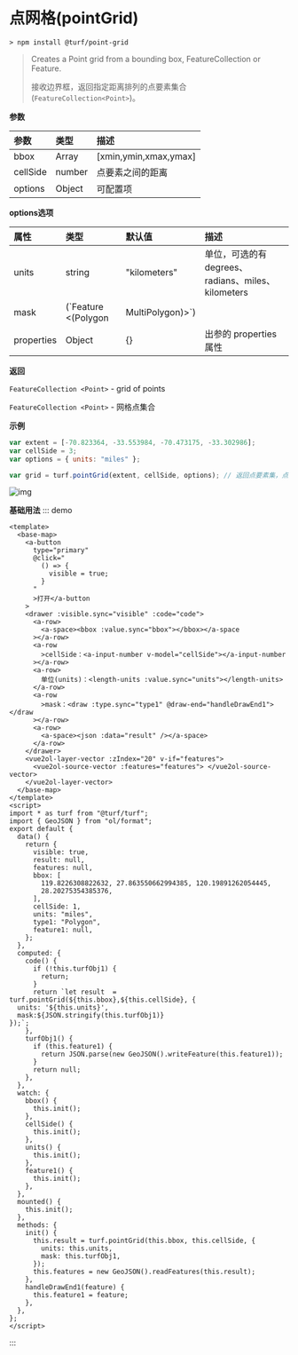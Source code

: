 # 点网格(pointGrid)

```
> npm install @turf/point-grid
```

> Creates a Point grid from a bounding box, FeatureCollection or Feature.
>
> 接收边界框，返回指定距离排列的点要素集合(`FeatureCollection<Point>`)。

**参数**

| 参数     | 类型   | 描述                  |
| :------- | :----- | :-------------------- |
| bbox     | Array  | [xmin,ymin,xmax,ymax] |
| cellSide | number | 点要素之间的距离      |
| options  | Object | 可配置项              |

**options选项**

| 属性       | 类型                                 | 默认值       | 描述                                                         |
| :--------- | :----------------------------------- | :----------- | :----------------------------------------------------------- |
| units      | string                               | "kilometers" | 单位，可选的有 degrees、radians、miles、kilometers           |
| mask       | (`Feature <(Polygon|MultiPolygon)>`) |              | 如果传递了 Polygon 或 MultiPollygon，则仅在传入的 mask 面要素内创建，如果范围大于 bbox，则相当于不传 |
| properties | Object                               | {}           | 出参的 properties 属性                                       |

**返回**

`FeatureCollection <Point>` - grid of points

`FeatureCollection <Point>` - 网格点集合

**示例**

```js
var extent = [-70.823364, -33.553984, -70.473175, -33.302986];
var cellSide = 3;
var options = { units: "miles" };

var grid = turf.pointGrid(extent, cellSide, options); // 返回点要素集，点与点之间距离三英里
```

![img](https://pzy-images.oss-cn-hangzhou.aliyuncs.com/img/pointGrid.9acfdd5c.webp)


**基础用法**
::: demo

```vue
<template>
  <base-map>
    <a-button
      type="primary"
      @click="
        () => {
          visible = true;
        }
      "
      >打开</a-button
    >
    <drawer :visible.sync="visible" :code="code">
      <a-row>
        <a-space><bbox :value.sync="bbox"></bbox></a-space
      ></a-row>
      <a-row
        >cellSide：<a-input-number v-model="cellSide"></a-input-number
      ></a-row>
      <a-row>
        单位(units)：<length-units :value.sync="units"></length-units>
      </a-row>
      <a-row
        >mask：<draw :type.sync="type1" @draw-end="handleDrawEnd1"></draw
      ></a-row>
      <a-row>
        <a-space><json :data="result" /></a-space>
      </a-row>
    </drawer>
    <vue2ol-layer-vector :zIndex="20" v-if="features">
      <vue2ol-source-vector :features="features"> </vue2ol-source-vector>
    </vue2ol-layer-vector>
  </base-map>
</template>
<script>
import * as turf from "@turf/turf";
import { GeoJSON } from "ol/format";
export default {
  data() {
    return {
      visible: true,
      result: null,
      features: null,
      bbox: [
        119.8226308822632, 27.863550662994385, 120.19891262054445,
        28.20275354385376,
      ],
      cellSide: 1,
      units: "miles",
      type1: "Polygon",
      feature1: null,
    };
  },
  computed: {
    code() {
      if (!this.turfObj1) {
        return;
      }
      return `let result  = turf.pointGrid(${this.bbox},${this.cellSide}, {
  units: '${this.units}',
  mask:${JSON.stringify(this.turfObj1)}
});`;
    },
    turfObj1() {
      if (this.feature1) {
        return JSON.parse(new GeoJSON().writeFeature(this.feature1));
      }
      return null;
    },
  },
  watch: {
    bbox() {
      this.init();
    },
    cellSide() {
      this.init();
    },
    units() {
      this.init();
    },
    feature1() {
      this.init();
    },
  },
  mounted() {
    this.init();
  },
  methods: {
    init() {
      this.result = turf.pointGrid(this.bbox, this.cellSide, {
        units: this.units,
        mask: this.turfObj1,
      });
      this.features = new GeoJSON().readFeatures(this.result);
    },
    handleDrawEnd1(feature) {
      this.feature1 = feature;
    },
  },
};
</script>
```

:::
